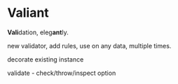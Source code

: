 # Valiant

**Vali**dation, eleg**ant**ly.


new validator, add rules, use on any data, multiple times.

decorate existing instance

validate - check/throw/inspect option


```php



```

